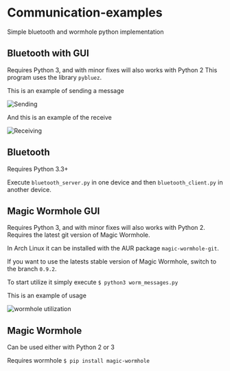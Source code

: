# Communication-examples
Simple bluetooth and wormhole python implementation

## Bluetooth with GUI
Requires Python 3, and with minor fixes will also works with Python 2
This program uses the library `pybluez`.

This is an example of sending a message

![Sending](https://i.imgur.com/NMEd5z1.gif)

And this is an example of the receive

![Receiving](http://imgur.com/GGrxzOM.gif)

## Bluetooth
Requires Python 3.3+

Execute `bluetooth_server.py` in one device and then `bluetooth_client.py` in another device.


## Magic Wormhole GUI
Requires Python 3, and with minor fixes will also works with Python 2.
Requires the latest git version of Magic Wormhole.

In Arch Linux it can be installed with the AUR package `magic-wormhole-git`.

If you want to use the latests stable version of Magic Wormhole, switch to the branch `0.9.2`.

To start utilize it simply execute `$ python3 worm_messages.py`

This is an example of usage

![wormhole utilization](https://i.imgur.com/WqZ2aOz.gif)

## Magic Wormhole
Can be used either with Python 2 or 3

Requires wormhole `$ pip install magic-wormhole`
